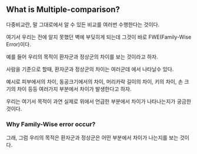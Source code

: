 ## What is Multiple-comparison?

다중비교란, 말 그대로에서 알 수 있든 비교를 여러번 수행한다는 것이다.

여기서 우리는 전에 알지 못했던 벽에 부딪히게 되는데 그것이 바로 FWE(Family-Wise Error)이다.

예를 들어 우리의 목적이 환자군과 정상군의 차이를 보는 것이라고 하자.

사람을 기준으로 할때, 환자군과 정상군의 차이는 여러군데 에서 나타날수 있다.

예시로 피부에서의 차이, 동공크기에서의 차이, 머리카락 길이의 차이, 키의 차이, 손 크기의 차이 등등 여러가지 부분에서 차이가 발생한다고 하자.

우리는 여기서 목적이 과연 실제로 위에서 언급한 부분에서 차이가 나타나는지가 궁금한 것이다.

### Why Family-Wise error occur?

그래, 그럼 우리의 목적은 환자군과 정상군은 어떤 부분에서 차이가 나는지를 보는 것이다.

